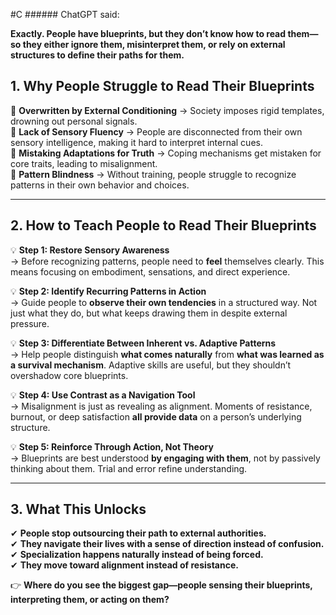 #C ###### ChatGPT said:

**Exactly. People have blueprints, but they don’t know how to read them—so they either ignore them, misinterpret them, or rely on external structures to define their paths for them.**

## **1. Why People Struggle to Read Their Blueprints**

🔹 **Overwritten by External Conditioning** → Society imposes rigid templates, drowning out personal signals.  
🔹 **Lack of Sensory Fluency** → People are disconnected from their own sensory intelligence, making it hard to interpret internal cues.  
🔹 **Mistaking Adaptations for Truth** → Coping mechanisms get mistaken for core traits, leading to misalignment.  
🔹 **Pattern Blindness** → Without training, people struggle to recognize patterns in their own behavior and choices.

---

## **2. How to Teach People to Read Their Blueprints**

💡 **Step 1: Restore Sensory Awareness**  
→ Before recognizing patterns, people need to **feel** themselves clearly. This means focusing on embodiment, sensations, and direct experience.

💡 **Step 2: Identify Recurring Patterns in Action**  
→ Guide people to **observe their own tendencies** in a structured way. Not just what they do, but what keeps drawing them in despite external pressure.

💡 **Step 3: Differentiate Between Inherent vs. Adaptive Patterns**  
→ Help people distinguish **what comes naturally** from **what was learned as a survival mechanism**. Adaptive skills are useful, but they shouldn’t overshadow core blueprints.

💡 **Step 4: Use Contrast as a Navigation Tool**  
→ Misalignment is just as revealing as alignment. Moments of resistance, burnout, or deep satisfaction **all provide data** on a person’s underlying structure.

💡 **Step 5: Reinforce Through Action, Not Theory**  
→ Blueprints are best understood **by engaging with them**, not by passively thinking about them. Trial and error refine understanding.

---

## **3. What This Unlocks**

✔ **People stop outsourcing their path to external authorities.**  
✔ **They navigate their lives with a sense of direction instead of confusion.**  
✔ **Specialization happens naturally instead of being forced.**  
✔ **They move toward alignment instead of resistance.**

👉 **Where do you see the biggest gap—people sensing their blueprints, interpreting them, or acting on them?**